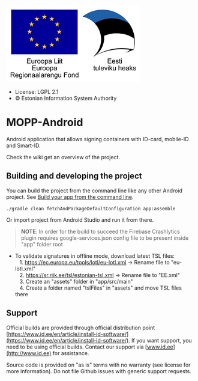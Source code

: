 ![EU Regional Development Fund](docs/images/EL_Regionaalarengu_Fond_horisontaalne-vaike.jpg)

* License: LGPL 2.1
* &copy; Estonian Information System Authority

# MOPP-Android

Android application that allows signing containers with ID-card, mobile-ID and Smart-ID.

Check the wiki get an overview of the project.

## Building and developing the project

You can build the project from the command line like any other Android project.
See [Build your app from the command line](https://developer.android.com/studio/build/building-cmdline).

```
./gradle clean fetchAndPackageDefaultConfiguration app:assemble
```

Or import project from Android Studio and run it from there.

> **NOTE**: In order for the build to succeed the Firebase Crashlytics plugin requires google-services.json
> config file to be present inside "app" folder root

* To validate signatures in offline mode, download latest TSL files:  
&nbsp;&nbsp; 1. https://ec.europa.eu/tools/lotl/eu-lotl.xml -> Rename file to "eu-lotl.xml"  
&nbsp;&nbsp; 2. https://sr.riik.ee/tsl/estonian-tsl.xml -> Rename file to "EE.xml"  
&nbsp;&nbsp; 3. Create an "assets" folder in "app/src/main"  
&nbsp;&nbsp; 4. Create a folder named "tslFiles" in "assets" and move TSL files there  

## Support
Official builds are provided through official distribution point [https://www.id.ee/en/article/install-id-software/](https://www.id.ee/en/article/install-id-software/). If you want support, you need to be using official builds. Contact our support via [www.id.ee](http://www.id.ee) for assistance.

Source code is provided on "as is" terms with no warranty (see license for more information). Do not file Github issues with generic support requests.

